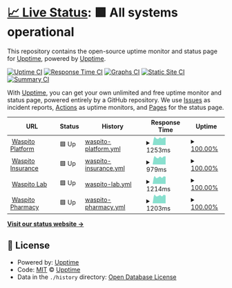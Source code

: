 # [📈 Live Status](https://demo.upptime.js.org): <!--live status--> **🟩 All systems operational**

This repository contains the open-source uptime monitor and status page for [Upptime](https://upptime.js.org), powered by [Upptime](https://github.com/upptime/upptime).

[![Uptime CI](https://github.com/waspito/waspito-status/workflows/Uptime%20CI/badge.svg)](https://github.com/waspito/waspito-status/actions?query=workflow%3A%22Uptime+CI%22)
[![Response Time CI](https://github.com/waspito/waspito-status/workflows/Response%20Time%20CI/badge.svg)](https://github.com/waspito/waspito-status/actions?query=workflow%3A%22Response+Time+CI%22)
[![Graphs CI](https://github.com/waspito/waspito-status/workflows/Graphs%20CI/badge.svg)](https://github.com/waspito/waspito-status/actions?query=workflow%3A%22Graphs+CI%22)
[![Static Site CI](https://github.com/waspito/waspito-status/workflows/Static%20Site%20CI/badge.svg)](https://github.com/waspito/waspito-status/actions?query=workflow%3A%22Static+Site+CI%22)
[![Summary CI](https://github.com/waspito/waspito-status/workflows/Summary%20CI/badge.svg)](https://github.com/waspito/waspito-status/actions?query=workflow%3A%22Summary+CI%22)

With [Upptime](https://upptime.js.org), you can get your own unlimited and free uptime monitor and status page, powered entirely by a GitHub repository. We use [Issues](https://github.com/upptime/upptime/issues) as incident reports, [Actions](https://github.com/waspito/waspito-status/actions) as uptime monitors, and [Pages](https://demo.upptime.js.org) for the status page.

<!--start: status pages-->
<!-- This summary is generated by Upptime (https://github.com/upptime/upptime) -->
<!-- Do not edit this manually, your changes will be overwritten -->
<!-- prettier-ignore -->
| URL | Status | History | Response Time | Uptime |
| --- | ------ | ------- | ------------- | ------ |
| <img alt="" src="https://icons.duckduckgo.com/ip3/www.waspito.com.ico" height="13"> [Waspito Platform](https://www.waspito.com) | 🟩 Up | [waspito-platform.yml](https://github.com/waspito/waspito-status/commits/HEAD/history/waspito-platform.yml) | <details><summary><img alt="Response time graph" src="./graphs/waspito-platform/response-time-week.png" height="20"> 1253ms</summary><br><a href="https://status.waspito.com/history/waspito-platform"><img alt="Response time 2098" src="https://img.shields.io/endpoint?url=https%3A%2F%2Fraw.githubusercontent.com%2Fwaspito%2Fwaspito-status%2FHEAD%2Fapi%2Fwaspito-platform%2Fresponse-time.json"></a><br><a href="https://status.waspito.com/history/waspito-platform"><img alt="24-hour response time 1173" src="https://img.shields.io/endpoint?url=https%3A%2F%2Fraw.githubusercontent.com%2Fwaspito%2Fwaspito-status%2FHEAD%2Fapi%2Fwaspito-platform%2Fresponse-time-day.json"></a><br><a href="https://status.waspito.com/history/waspito-platform"><img alt="7-day response time 1253" src="https://img.shields.io/endpoint?url=https%3A%2F%2Fraw.githubusercontent.com%2Fwaspito%2Fwaspito-status%2FHEAD%2Fapi%2Fwaspito-platform%2Fresponse-time-week.json"></a><br><a href="https://status.waspito.com/history/waspito-platform"><img alt="30-day response time 1201" src="https://img.shields.io/endpoint?url=https%3A%2F%2Fraw.githubusercontent.com%2Fwaspito%2Fwaspito-status%2FHEAD%2Fapi%2Fwaspito-platform%2Fresponse-time-month.json"></a><br><a href="https://status.waspito.com/history/waspito-platform"><img alt="1-year response time 2026" src="https://img.shields.io/endpoint?url=https%3A%2F%2Fraw.githubusercontent.com%2Fwaspito%2Fwaspito-status%2FHEAD%2Fapi%2Fwaspito-platform%2Fresponse-time-year.json"></a></details> | <details><summary><a href="https://status.waspito.com/history/waspito-platform">100.00%</a></summary><a href="https://status.waspito.com/history/waspito-platform"><img alt="All-time uptime 98.65%" src="https://img.shields.io/endpoint?url=https%3A%2F%2Fraw.githubusercontent.com%2Fwaspito%2Fwaspito-status%2FHEAD%2Fapi%2Fwaspito-platform%2Fuptime.json"></a><br><a href="https://status.waspito.com/history/waspito-platform"><img alt="24-hour uptime 100.00%" src="https://img.shields.io/endpoint?url=https%3A%2F%2Fraw.githubusercontent.com%2Fwaspito%2Fwaspito-status%2FHEAD%2Fapi%2Fwaspito-platform%2Fuptime-day.json"></a><br><a href="https://status.waspito.com/history/waspito-platform"><img alt="7-day uptime 100.00%" src="https://img.shields.io/endpoint?url=https%3A%2F%2Fraw.githubusercontent.com%2Fwaspito%2Fwaspito-status%2FHEAD%2Fapi%2Fwaspito-platform%2Fuptime-week.json"></a><br><a href="https://status.waspito.com/history/waspito-platform"><img alt="30-day uptime 100.00%" src="https://img.shields.io/endpoint?url=https%3A%2F%2Fraw.githubusercontent.com%2Fwaspito%2Fwaspito-status%2FHEAD%2Fapi%2Fwaspito-platform%2Fuptime-month.json"></a><br><a href="https://status.waspito.com/history/waspito-platform"><img alt="1-year uptime 96.19%" src="https://img.shields.io/endpoint?url=https%3A%2F%2Fraw.githubusercontent.com%2Fwaspito%2Fwaspito-status%2FHEAD%2Fapi%2Fwaspito-platform%2Fuptime-year.json"></a></details>
| <img alt="" src="https://icons.duckduckgo.com/ip3/insurance.waspito.com.ico" height="13"> [Waspito Insurance](https://insurance.waspito.com) | 🟩 Up | [waspito-insurance.yml](https://github.com/waspito/waspito-status/commits/HEAD/history/waspito-insurance.yml) | <details><summary><img alt="Response time graph" src="./graphs/waspito-insurance/response-time-week.png" height="20"> 979ms</summary><br><a href="https://status.waspito.com/history/waspito-insurance"><img alt="Response time 938" src="https://img.shields.io/endpoint?url=https%3A%2F%2Fraw.githubusercontent.com%2Fwaspito%2Fwaspito-status%2FHEAD%2Fapi%2Fwaspito-insurance%2Fresponse-time.json"></a><br><a href="https://status.waspito.com/history/waspito-insurance"><img alt="24-hour response time 886" src="https://img.shields.io/endpoint?url=https%3A%2F%2Fraw.githubusercontent.com%2Fwaspito%2Fwaspito-status%2FHEAD%2Fapi%2Fwaspito-insurance%2Fresponse-time-day.json"></a><br><a href="https://status.waspito.com/history/waspito-insurance"><img alt="7-day response time 979" src="https://img.shields.io/endpoint?url=https%3A%2F%2Fraw.githubusercontent.com%2Fwaspito%2Fwaspito-status%2FHEAD%2Fapi%2Fwaspito-insurance%2Fresponse-time-week.json"></a><br><a href="https://status.waspito.com/history/waspito-insurance"><img alt="30-day response time 951" src="https://img.shields.io/endpoint?url=https%3A%2F%2Fraw.githubusercontent.com%2Fwaspito%2Fwaspito-status%2FHEAD%2Fapi%2Fwaspito-insurance%2Fresponse-time-month.json"></a><br><a href="https://status.waspito.com/history/waspito-insurance"><img alt="1-year response time 943" src="https://img.shields.io/endpoint?url=https%3A%2F%2Fraw.githubusercontent.com%2Fwaspito%2Fwaspito-status%2FHEAD%2Fapi%2Fwaspito-insurance%2Fresponse-time-year.json"></a></details> | <details><summary><a href="https://status.waspito.com/history/waspito-insurance">100.00%</a></summary><a href="https://status.waspito.com/history/waspito-insurance"><img alt="All-time uptime 99.86%" src="https://img.shields.io/endpoint?url=https%3A%2F%2Fraw.githubusercontent.com%2Fwaspito%2Fwaspito-status%2FHEAD%2Fapi%2Fwaspito-insurance%2Fuptime.json"></a><br><a href="https://status.waspito.com/history/waspito-insurance"><img alt="24-hour uptime 100.00%" src="https://img.shields.io/endpoint?url=https%3A%2F%2Fraw.githubusercontent.com%2Fwaspito%2Fwaspito-status%2FHEAD%2Fapi%2Fwaspito-insurance%2Fuptime-day.json"></a><br><a href="https://status.waspito.com/history/waspito-insurance"><img alt="7-day uptime 100.00%" src="https://img.shields.io/endpoint?url=https%3A%2F%2Fraw.githubusercontent.com%2Fwaspito%2Fwaspito-status%2FHEAD%2Fapi%2Fwaspito-insurance%2Fuptime-week.json"></a><br><a href="https://status.waspito.com/history/waspito-insurance"><img alt="30-day uptime 100.00%" src="https://img.shields.io/endpoint?url=https%3A%2F%2Fraw.githubusercontent.com%2Fwaspito%2Fwaspito-status%2FHEAD%2Fapi%2Fwaspito-insurance%2Fuptime-month.json"></a><br><a href="https://status.waspito.com/history/waspito-insurance"><img alt="1-year uptime 99.65%" src="https://img.shields.io/endpoint?url=https%3A%2F%2Fraw.githubusercontent.com%2Fwaspito%2Fwaspito-status%2FHEAD%2Fapi%2Fwaspito-insurance%2Fuptime-year.json"></a></details>
| <img alt="" src="https://icons.duckduckgo.com/ip3/lab.waspito.com.ico" height="13"> [Waspito Lab](https://lab.waspito.com) | 🟩 Up | [waspito-lab.yml](https://github.com/waspito/waspito-status/commits/HEAD/history/waspito-lab.yml) | <details><summary><img alt="Response time graph" src="./graphs/waspito-lab/response-time-week.png" height="20"> 1214ms</summary><br><a href="https://status.waspito.com/history/waspito-lab"><img alt="Response time 1177" src="https://img.shields.io/endpoint?url=https%3A%2F%2Fraw.githubusercontent.com%2Fwaspito%2Fwaspito-status%2FHEAD%2Fapi%2Fwaspito-lab%2Fresponse-time.json"></a><br><a href="https://status.waspito.com/history/waspito-lab"><img alt="24-hour response time 1187" src="https://img.shields.io/endpoint?url=https%3A%2F%2Fraw.githubusercontent.com%2Fwaspito%2Fwaspito-status%2FHEAD%2Fapi%2Fwaspito-lab%2Fresponse-time-day.json"></a><br><a href="https://status.waspito.com/history/waspito-lab"><img alt="7-day response time 1214" src="https://img.shields.io/endpoint?url=https%3A%2F%2Fraw.githubusercontent.com%2Fwaspito%2Fwaspito-status%2FHEAD%2Fapi%2Fwaspito-lab%2Fresponse-time-week.json"></a><br><a href="https://status.waspito.com/history/waspito-lab"><img alt="30-day response time 1175" src="https://img.shields.io/endpoint?url=https%3A%2F%2Fraw.githubusercontent.com%2Fwaspito%2Fwaspito-status%2FHEAD%2Fapi%2Fwaspito-lab%2Fresponse-time-month.json"></a><br><a href="https://status.waspito.com/history/waspito-lab"><img alt="1-year response time 1183" src="https://img.shields.io/endpoint?url=https%3A%2F%2Fraw.githubusercontent.com%2Fwaspito%2Fwaspito-status%2FHEAD%2Fapi%2Fwaspito-lab%2Fresponse-time-year.json"></a></details> | <details><summary><a href="https://status.waspito.com/history/waspito-lab">100.00%</a></summary><a href="https://status.waspito.com/history/waspito-lab"><img alt="All-time uptime 94.73%" src="https://img.shields.io/endpoint?url=https%3A%2F%2Fraw.githubusercontent.com%2Fwaspito%2Fwaspito-status%2FHEAD%2Fapi%2Fwaspito-lab%2Fuptime.json"></a><br><a href="https://status.waspito.com/history/waspito-lab"><img alt="24-hour uptime 100.00%" src="https://img.shields.io/endpoint?url=https%3A%2F%2Fraw.githubusercontent.com%2Fwaspito%2Fwaspito-status%2FHEAD%2Fapi%2Fwaspito-lab%2Fuptime-day.json"></a><br><a href="https://status.waspito.com/history/waspito-lab"><img alt="7-day uptime 100.00%" src="https://img.shields.io/endpoint?url=https%3A%2F%2Fraw.githubusercontent.com%2Fwaspito%2Fwaspito-status%2FHEAD%2Fapi%2Fwaspito-lab%2Fuptime-week.json"></a><br><a href="https://status.waspito.com/history/waspito-lab"><img alt="30-day uptime 100.00%" src="https://img.shields.io/endpoint?url=https%3A%2F%2Fraw.githubusercontent.com%2Fwaspito%2Fwaspito-status%2FHEAD%2Fapi%2Fwaspito-lab%2Fuptime-month.json"></a><br><a href="https://status.waspito.com/history/waspito-lab"><img alt="1-year uptime 99.86%" src="https://img.shields.io/endpoint?url=https%3A%2F%2Fraw.githubusercontent.com%2Fwaspito%2Fwaspito-status%2FHEAD%2Fapi%2Fwaspito-lab%2Fuptime-year.json"></a></details>
| <img alt="" src="https://icons.duckduckgo.com/ip3/pharmacy.waspito.com.ico" height="13"> [Waspito Pharmacy](https://pharmacy.waspito.com) | 🟩 Up | [waspito-pharmacy.yml](https://github.com/waspito/waspito-status/commits/HEAD/history/waspito-pharmacy.yml) | <details><summary><img alt="Response time graph" src="./graphs/waspito-pharmacy/response-time-week.png" height="20"> 1203ms</summary><br><a href="https://status.waspito.com/history/waspito-pharmacy"><img alt="Response time 1168" src="https://img.shields.io/endpoint?url=https%3A%2F%2Fraw.githubusercontent.com%2Fwaspito%2Fwaspito-status%2FHEAD%2Fapi%2Fwaspito-pharmacy%2Fresponse-time.json"></a><br><a href="https://status.waspito.com/history/waspito-pharmacy"><img alt="24-hour response time 1110" src="https://img.shields.io/endpoint?url=https%3A%2F%2Fraw.githubusercontent.com%2Fwaspito%2Fwaspito-status%2FHEAD%2Fapi%2Fwaspito-pharmacy%2Fresponse-time-day.json"></a><br><a href="https://status.waspito.com/history/waspito-pharmacy"><img alt="7-day response time 1203" src="https://img.shields.io/endpoint?url=https%3A%2F%2Fraw.githubusercontent.com%2Fwaspito%2Fwaspito-status%2FHEAD%2Fapi%2Fwaspito-pharmacy%2Fresponse-time-week.json"></a><br><a href="https://status.waspito.com/history/waspito-pharmacy"><img alt="30-day response time 1156" src="https://img.shields.io/endpoint?url=https%3A%2F%2Fraw.githubusercontent.com%2Fwaspito%2Fwaspito-status%2FHEAD%2Fapi%2Fwaspito-pharmacy%2Fresponse-time-month.json"></a><br><a href="https://status.waspito.com/history/waspito-pharmacy"><img alt="1-year response time 1168" src="https://img.shields.io/endpoint?url=https%3A%2F%2Fraw.githubusercontent.com%2Fwaspito%2Fwaspito-status%2FHEAD%2Fapi%2Fwaspito-pharmacy%2Fresponse-time-year.json"></a></details> | <details><summary><a href="https://status.waspito.com/history/waspito-pharmacy">100.00%</a></summary><a href="https://status.waspito.com/history/waspito-pharmacy"><img alt="All-time uptime 100.00%" src="https://img.shields.io/endpoint?url=https%3A%2F%2Fraw.githubusercontent.com%2Fwaspito%2Fwaspito-status%2FHEAD%2Fapi%2Fwaspito-pharmacy%2Fuptime.json"></a><br><a href="https://status.waspito.com/history/waspito-pharmacy"><img alt="24-hour uptime 100.00%" src="https://img.shields.io/endpoint?url=https%3A%2F%2Fraw.githubusercontent.com%2Fwaspito%2Fwaspito-status%2FHEAD%2Fapi%2Fwaspito-pharmacy%2Fuptime-day.json"></a><br><a href="https://status.waspito.com/history/waspito-pharmacy"><img alt="7-day uptime 100.00%" src="https://img.shields.io/endpoint?url=https%3A%2F%2Fraw.githubusercontent.com%2Fwaspito%2Fwaspito-status%2FHEAD%2Fapi%2Fwaspito-pharmacy%2Fuptime-week.json"></a><br><a href="https://status.waspito.com/history/waspito-pharmacy"><img alt="30-day uptime 100.00%" src="https://img.shields.io/endpoint?url=https%3A%2F%2Fraw.githubusercontent.com%2Fwaspito%2Fwaspito-status%2FHEAD%2Fapi%2Fwaspito-pharmacy%2Fuptime-month.json"></a><br><a href="https://status.waspito.com/history/waspito-pharmacy"><img alt="1-year uptime 100.00%" src="https://img.shields.io/endpoint?url=https%3A%2F%2Fraw.githubusercontent.com%2Fwaspito%2Fwaspito-status%2FHEAD%2Fapi%2Fwaspito-pharmacy%2Fuptime-year.json"></a></details>

<!--end: status pages-->

[**Visit our status website →**](https://demo.upptime.js.org)

## 📄 License

- Powered by: [Upptime](https://github.com/upptime/upptime)
- Code: [MIT](./LICENSE) © [Upptime](https://upptime.js.org)
- Data in the `./history` directory: [Open Database License](https://opendatacommons.org/licenses/odbl/1-0/)
